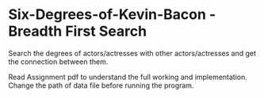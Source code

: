 # Six-Degrees-of-Kevin-Bacon  - Breadth First Search
Search the degrees of actors/actresses with other actors/actresses and get the connection between them.


Read Assignment pdf to understand the full working and implementation.
Change the path of data file before running the program.

